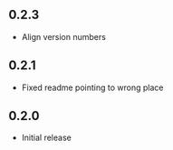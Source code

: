 ## 0.2.3

* Align version numbers

## 0.2.1

* Fixed readme pointing to wrong place

## 0.2.0

* Initial release
